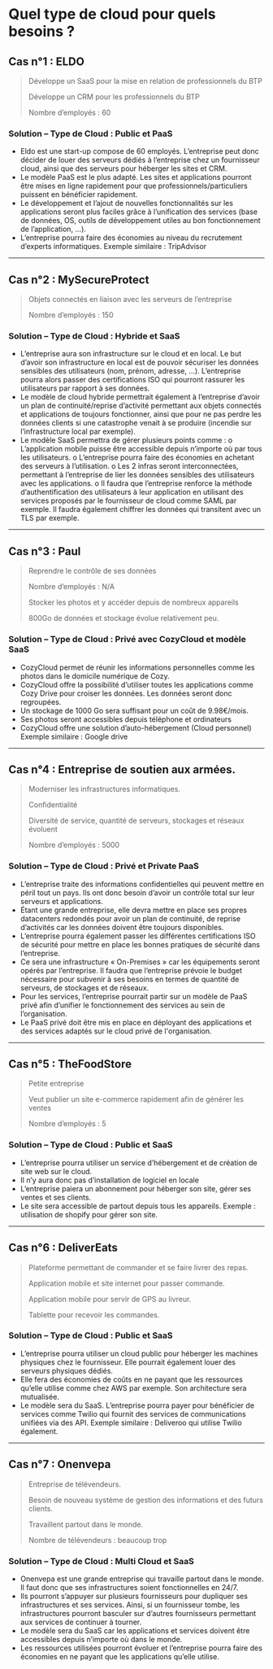 # Quel type de cloud pour quels besoins ?

## Cas n°1 : ELDO
> Développe un SaaS pour la mise en relation de professionnels du BTP
> 
> Développe un CRM pour les professionnels du BTP
> 
> Nombre d’employés : 60
### Solution – Type de Cloud : Public et PaaS
- Eldo est une start-up compose de 60 employés. L’entreprise peut donc décider de louer des
serveurs dédiés à l’entreprise chez un fournisseur cloud, ainsi que des serveurs pour
héberger les sites et CRM.
- Le modèle PaaS est le plus adapté. Les sites et applications pourront être mises en ligne
rapidement pour que professionnels/particuliers puissent en bénéficier rapidement.
- Le développement et l’ajout de nouvelles fonctionnalités sur les applications seront plus
faciles grâce à l’unification des services (base de données, OS, outils de développement utiles
au bon fonctionnement de l’application, …).
- L’entreprise pourra faire des économies au niveau du recrutement d’experts informatiques.
Exemple similaire : TripAdvisor
--- 
## Cas n°2 : MySecureProtect
> Objets connectés en liaison avec les serveurs de l’entreprise
> 
> Nombre d’employés : 150
### Solution – Type de Cloud : Hybride et SaaS
- L’entreprise aura son infrastructure sur le cloud et en local. Le but d’avoir son infrastructure
en local est de pouvoir sécuriser les données sensibles des utilisateurs (nom, prénom,
adresse, …). L’entreprise pourra alors passer des certifications ISO qui pourront rassurer les
utilisateurs par rapport à ses données.
- Le modèle de cloud hybride permettrait également à l’entreprise d’avoir un plan de
continuité/reprise d’activité permettant aux objets connectés et applications de toujours
fonctionner, ainsi que pour ne pas perdre les données clients si une catastrophe venait à se
produire (incendie sur l’infrastructure local par exemple).
- Le modèle SaaS permettra de gérer plusieurs points comme :
o L’application mobile puisse être accessible depuis n’importe où par tous les
utilisateurs.
o L’entreprise pourra faire des économies en achetant des serveurs à l’utilisation.
o Les 2 infras seront interconnectées, permettant à l’entreprise de lier les données
sensibles des utilisateurs avec les applications.
o Il faudra que l’entreprise renforce la méthode d’authentification des utilisateurs à
leur application en utilisant des services proposés par le fournisseur de cloud comme
SAML par exemple. Il faudra également chiffrer les données qui transitent avec un
TLS par exemple.

--- 
## Cas n°3 : Paul
> Reprendre le contrôle de ses données
> 
> Nombre d’employés : N/A
> 
> Stocker les photos et y accéder depuis de nombreux appareils
> 
> 800Go de données et stockage évolue relativement peu.
### Solution – Type de Cloud : Privé avec CozyCloud et modèle SaaS
- CozyCloud permet de réunir les informations personnelles comme les photos dans le
domicile numérique de Cozy.
- CozyCloud offre la possibilité d’utiliser toutes les applications comme Cozy Drive pour croiser
les données. Les données seront donc regroupées.
- Un stockage de 1000 Go sera suffisant pour un coût de 9.98€/mois.
- Ses photos seront accessibles depuis téléphone et ordinateurs
- CozyCloud offre une solution d’auto-hébergement (Cloud personnel)
Exemple similaire : Google drive
--- 
## Cas n°4 : Entreprise de soutien aux armées.
> Moderniser les infrastructures informatiques.
> 
> Confidentialité
> 
>Diversité de service, quantité de serveurs, stockages et réseaux évoluent
>
> Nombre d’employés : 5000
### Solution – Type de Cloud : Privé et Private PaaS
- L’entreprise traite des informations confidentielles qui peuvent mettre en péril tout un pays.
Ils ont donc besoin d’avoir un contrôle total sur leur serveurs et applications.
- Étant une grande entreprise, elle devra mettre en place ses propres datacenters redondés
pour avoir un plan de continuité, de reprise d’activités car les données doivent être toujours
disponibles.
- L’entreprise pourra également passer les différentes certifications ISO de sécurité pour
mettre en place les bonnes pratiques de sécurité dans l’entreprise.
- Ce sera une infrastructure « On-Premises » car les équipements seront opérés par
l’entreprise. Il faudra que l’entreprise prévoie le budget nécessaire pour subvenir à ses
besoins en termes de quantité de serveurs, de stockages et de réseaux.
- Pour les services, l’entreprise pourrait partir sur un modèle de PaaS privé afin d’unifier le
fonctionnement des services au sein de l’organisation.
- Le PaaS privé doit être mis en place en déployant des applications et des services adaptés sur
le cloud privé de l'organisation.
---
## Cas n°5 : TheFoodStore
> Petite entreprise
> 
> Veut publier un site e-commerce rapidement afin de générer les ventes
> 
> Nombre d’employés : 5
### Solution – Type de Cloud : Public et SaaS
- L’entreprise pourra utiliser un service d’hébergement et de création de site web sur le cloud.
- Il n’y aura donc pas d’installation de logiciel en locale
- L’entreprise paiera un abonnement pour héberger son site, gérer ses ventes et ses clients.
- Le site sera accessible de partout depuis tous les appareils.
Exemple : utilisation de shopify pour gérer son site.
---
## Cas n°6 : DeliverEats
> Plateforme permettant de commander et se faire livrer des repas.
> 
> Application mobile et site internet pour passer commande.
> 
> Application mobile pour servir de GPS au livreur.
> 
> Tablette pour recevoir les commandes.
### Solution – Type de Cloud : Public et SaaS
- L’entreprise pourra utiliser un cloud public pour héberger les machines physiques chez le
fournisseur. Elle pourrait également louer des serveurs physiques dédiés.
- Elle fera des économies de coûts en ne payant que les ressources qu’elle utilise comme chez
AWS par exemple. Son architecture sera mutualisée.
- Le modèle sera du SaaS. L’entreprise pourra payer pour bénéficier de services comme Twilio
qui fournit des services de communications unifiées via des API.
Exemple similaire : Deliveroo qui utilise Twilio également.

---
## Cas n°7 : Onenvepa
> Entreprise de télévendeurs.
> 
> Besoin de nouveau système de gestion des informations et des futurs clients.
> 
> Travaillent partout dans le monde.
> 
> Nombre de télévendeurs : beaucoup trop
### Solution – Type de Cloud : Multi Cloud et SaaS
- Onenvepa est une grande entreprise qui travaille partout dans le monde. Il faut donc que ses
infrastructures soient fonctionnelles en 24/7.
- Ils pourront s’appuyer sur plusieurs fournisseurs pour dupliquer ses infrastructures et ses
services. Ainsi, si un fournisseur tombe, les infrastructures pourront basculer sur d’autres
fournisseurs permettant aux services de continuer à tourner.
- Le modèle sera du SaaS car les applications et services doivent être accessibles depuis
n’importe où dans le monde.
- Les ressources utilisées pourront évoluer et l’entreprise pourra faire des économies en ne
payant que les applications qu’elle utilise.
